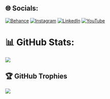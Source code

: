 <!--
**humzaco/humzaco** is a ✨ _special_ ✨ repository because its `README.md` (this file) appears on your GitHub profile.

Here are some ideas to get you started:

- 🔭 I’m currently working on ...
- 🌱 I’m currently learning ...
- 👯 I’m looking to collaborate on ...
- 🤔 I’m looking for help with ...
- 💬 Ask me about ...
- 📫 How to reach me: ...
- 😄 Pronouns: ...
- ⚡ Fun fact: ...
-->

## 🌐 Socials:
[![Behance](https://img.shields.io/badge/Behance-1769ff?logo=behance&logoColor=white)](https://behance.net/https://www.behance.net/humza_official) [![Instagram](https://img.shields.io/badge/Instagram-%23E4405F.svg?logo=Instagram&logoColor=white)](https://instagram.com/https://www.instagram.com/humza.co/) [![LinkedIn](https://img.shields.io/badge/LinkedIn-%230077B5.svg?logo=linkedin&logoColor=white)](https://linkedin.com/in/https://www.linkedin.com/in/humza-rajput/) [![YouTube](https://img.shields.io/badge/YouTube-%23FF0000.svg?logo=YouTube&logoColor=white)](https://youtube.com/@https://www.youtube.com/c/Sevenovn?sub_confirmation=1) 
# 📊 GitHub Stats:
![](https://github-readme-streak-stats.herokuapp.com/?user=humzaco&theme=dark&hide_border=false)<br/>

## 🏆 GitHub Trophies
![](https://github-profile-trophy.vercel.app/?username=humzaco&theme=chalk&no-frame=false&no-bg=true&margin-w=4)

<!-- Proudly created with GPRM ( https://gprm.itsvg.in ) -->
